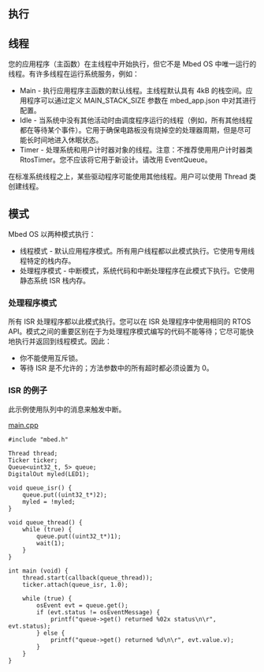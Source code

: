 ## 执行

## 线程

您的应用程序（主函数）在主线程中开始执行，但它不是 Mbed OS 中唯一运行的线程。有许多线程在运行系统服务，例如：

+ Main - 执行应用程序主函数的默认线程。主线程默认具有 4kB 的栈空间。应用程序可以通过定义 MAIN_STACK_SIZE 参数在 mbed_app.json 中对其进行配置。
+ Idle - 当系统中没有其他活动时由调度程序运行的线程（例如，所有其他线程都在等待某个事件）。它用于确保电路板没有烧掉空的处理器周期，但是尽可能长时间地进入休眠状态。
+ Timer - 处理系统和用户计时器对象的线程。注意：不推荐使用用户计时器类 RtosTimer。您不应该将它用于新设计。请改用 EventQueue。

在标准系统线程之上，某些驱动程序可能使用其他线程。用户可以使用 Thread 类创建线程。

## 模式

Mbed OS 以两种模式执行：

+ 线程模式 - 默认应用程序模式。所有用户线程都以此模式执行。它使用专用线程特定的栈内存。
+ 处理程序模式 - 中断模式，系统代码和中断处理程序在此模式下执行。它使用静态系统 ISR 栈内存。
### 处理程序模式

所有 ISR 处理程序都以此模式执行。您可以在 ISR 处理程序中使用相同的 RTOS API。模式之间的重要区别在于为处理程序模式编写的代码不能等待；它尽可能快地执行并返回到线程模式。因此：

+ 你不能使用互斥锁。
+ 等待 ISR 是不允许的；方法参数中的所有超时都必须设置为 0。
### ISR 的例子

此示例使用队列中的消息来触发中断。

[main.cpp](https://os.mbed.com/teams/mbed_example/code/rtos_isr/file/40078e697304/main.cpp)                                                                                              
```
#include "mbed.h"
 
Thread thread;
Ticker ticker;
Queue<uint32_t, 5> queue;
DigitalOut myled(LED1);
 
void queue_isr() {
    queue.put((uint32_t*)2);
    myled = !myled;
}
 
void queue_thread() {
    while (true) {
        queue.put((uint32_t*)1);
        wait(1);
    }
}
 
int main (void) {
    thread.start(callback(queue_thread));
    ticker.attach(queue_isr, 1.0);
 
    while (true) {
        osEvent evt = queue.get();
        if (evt.status != osEventMessage) {
            printf("queue->get() returned %02x status\n\r", evt.status);
        } else {
            printf("queue->get() returned %d\n\r", evt.value.v);
        }
    }
}
```